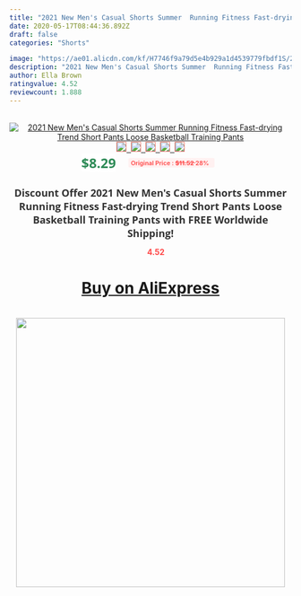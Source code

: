 ```yaml
---
title: "2021 New Men's Casual Shorts Summer  Running Fitness Fast-drying Trend Short Pants Loose Basketball Training Pants"
date: 2020-05-17T08:44:36.892Z
draft: false
categories: "Shorts"

image: "https://ae01.alicdn.com/kf/H7746f9a79d5e4b929a1d4539779fbdf1S/2021-New-Men-s-Casual-Shorts-Summer-Running-Fitness-Fast-drying-Trend-Short-Pants-Loose-Basketball.jpg"
description: "2021 New Men's Casual Shorts Summer  Running Fitness Fast-drying Trend Short Pants Loose Basketball Training Pants"
author: Ella Brown
ratingvalue: 4.52
reviewcount: 1.888
---
```

<br>
<div style="text-align: center;">
<a href="https://s.click.aliexpress.com/e/_ABUp6d" target="_blank" rel="nofollow noopener noreferrer"><img alt="2021 New Men's Casual Shorts Summer  Running Fitness Fast-drying Trend Short Pants Loose Basketball Training Pants" class="magnifier-image" src="https://ae01.alicdn.com/kf/H7746f9a79d5e4b929a1d4539779fbdf1S/2021-New-Men-s-Casual-Shorts-Summer-Running-Fitness-Fast-drying-Trend-Short-Pants-Loose-Basketball.jpg_640x640.jpg">
<br>
<img style="border:1px solid salmon" src="https://ae01.alicdn.com/kf/H7746f9a79d5e4b929a1d4539779fbdf1S/2021-New-Men-s-Casual-Shorts-Summer-Running-Fitness-Fast-drying-Trend-Short-Pants-Loose-Basketball.jpg_120x120.jpg">&nbsp;&nbsp;<img style="border:1px solid salmon" src="https://ae01.alicdn.com/kf/Hde1a7468e4314a69a0e9ad7305d4e6e3i/2021-New-Men-s-Casual-Shorts-Summer-Running-Fitness-Fast-drying-Trend-Short-Pants-Loose-Basketball.jpg_120x120.jpg">&nbsp;&nbsp;<img style="border:1px solid salmon" src="https://ae01.alicdn.com/kf/Hc7d1af4cdcd049aebf693c3633cfc439b/2021-New-Men-s-Casual-Shorts-Summer-Running-Fitness-Fast-drying-Trend-Short-Pants-Loose-Basketball.jpg_120x120.jpg">&nbsp;&nbsp;<img style="border:1px solid salmon" src="https://ae01.alicdn.com/kf/H162a9f306acd44bd8b1e189417a68d95z/2021-New-Men-s-Casual-Shorts-Summer-Running-Fitness-Fast-drying-Trend-Short-Pants-Loose-Basketball.jpg_120x120.jpg">&nbsp;&nbsp;<img style="border:1px solid salmon" src="https://ae01.alicdn.com/kf/H60d55122ce1d48d6abe26a24dfb77a792/2021-New-Men-s-Casual-Shorts-Summer-Running-Fitness-Fast-drying-Trend-Short-Pants-Loose-Basketball.jpg_120x120.jpg"></a></div><br0>
<div style="text-align: center;"><span style="background-color: white; border: 0px; box-sizing: border-box; color: seagreen; display: inline-block; font-family: &quot;open sans&quot; , &quot;arial&quot; , &quot;helvetica&quot; , sans-serif , &quot;heiti&quot;; font-size: 24px; font-stretch: inherit; font-weight: 700; line-height: inherit; margin: 0px 10px 0px 0px; padding: 0px; vertical-align: middle;">$8.29 </span>
<span style="background: rgb(255 , 241 , 241); border-radius: 3px; border: 0px; box-sizing: border-box; color: #ff4747; display: inline-block; font-family: inherit; font-size: 12px; font-stretch: inherit; font-style: inherit; font-variant: inherit; font-weight: 600; line-height: inherit; margin: 0px; padding: 2px 5px; transform: scale(0.9); vertical-align: middle;">Original Price : <b style="text-decoration: line-through;">$11.52 </b> 28%&nbsp;&nbsp;</span></div>
<h1 style="color: #333333; display: inline-block; font-family: &quot;open sans&quot; , &quot;arial&quot; , &quot;helvetica&quot; , sans-serif , &quot;heiti&quot;; font-size: 18px; font-stretch: inherit; font-weight: 700; text-align: center;">Discount Offer 2021 New Men's Casual Shorts Summer  Running Fitness Fast-drying Trend Short Pants Loose Basketball Training Pants with FREE Worldwide Shipping!</h1>
<div style="color: #ff4747; text-align: center;">
<img src="https://4.bp.blogspot.com/-M0ZcTcb-5uY/XleCXlxnR4I/AAAAAAAAAEc/OrjgMkXV1oMQFaCRZj5HQwOCBcu3w1FegCPcBGAYYCw/s1600/star.png" style="height: 15px;">&nbsp;<b>4.52</b></div>
<div class="button_cont" align="center"><a class="buynow_a" href="https://s.click.aliexpress.com/e/_ABUp6d" target="_blank" rel="nofollow noopener noreferrer"><H1>Buy on AliExpress</H1></a></div><br>
<div class="separator" style="clear: both; text-align: center;">
<img src="https://lh3.googleusercontent.com/-pTy5HemUv9M/XlePHvY0dAI/AAAAAAAAAE4/0nX5iRUoIWY8eMW9Dpxeirr157OZliDIgCLcBGAsYHQ/s1600/badge.gif" width="480">
</div>
